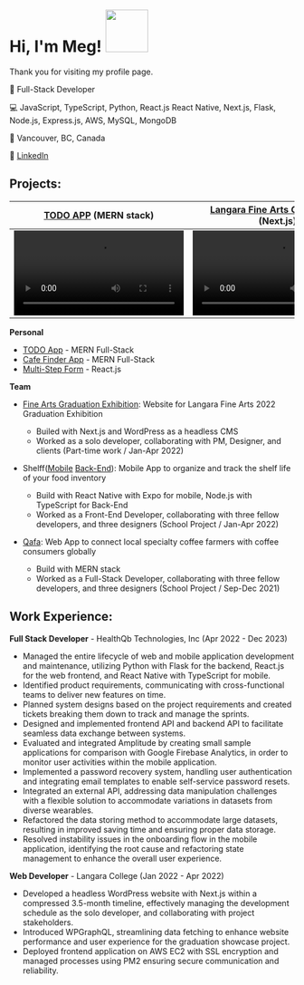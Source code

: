 <h1>Hi, I'm Meg! <img width="75px" src="https://github.com/takam3g/profile_card_component/assets/84117994/afc42541-a07d-459a-8666-e71a80e463c4"/></h1>
<p>Thank you for visiting my profile page.</p>

:bust_in_silhouette: Full-Stack Developer

:computer: JavaScript, TypeScript, Python, React.js React Native, Next.js, Flask, Node.js, Express.js, AWS, MySQL, MongoDB

:round_pushpin: Vancouver, BC, Canada

:handshake: [LinkedIn](https://www.linkedin.com/in/megumi-takashima)


<h2>Projects:</h2>

| [TODO APP](https://mytodo.xyz) (MERN stack) | [Langara Fine Arts Grad Exhibit](https://past.langarafinagradshow.com/2022) (Next.js) |
|------|------|
| <video src="https://github.com/takam3g/mern-todo-app/assets/84117994/b9122658-6f1d-4369-8a96-6e41cbb417d6"></video> | <video src="https://github.com/takam3g/mern-todo-app/assets/84117994/0a38c1e8-62ad-488a-8628-f05645bc6206"></vido> |


<b>Personal</b>

  - [TODO App](https://github.com/takam3g/mern-todo-app) - MERN Full-Stack 
  - [Cafe Finder App](https://github.com/takam3g/cafe-finder) - MERN Full-Stack
  - [Multi-Step Form](https://github.com/takam3g/multi-step-form) - React.js
  
<b>Team</b>
  - [Fine Arts Graduation Exhibition](https://past.langarafinagradshow.com/2022): Website for Langara Fine Arts 2022 Graduation Exhibition
    - Builed with Next.js and WordPress as a headless CMS
    - Worked as a solo developer, collaborating with PM, Designer, and clients (Part-time work / Jan-Apr 2022)

  - Shelff([Mobile](https://github.com/samvvw/shelff-app) [Back-End](https://github.com/samvvw/shelff-server)): Mobile App to organize and track the shelf life of your food inventory 
    - Build with React Native with Expo for mobile, Node.js with TypeScript for Back-End
    - Worked as a Front-End Developer, collaborating with three fellow developers, and three designers (School Project / Jan-Apr 2022)
    
  - [Qafa](https://github.com/samvvw/coffee-connect): Web App to connect local specialty coffee farmers with coffee consumers globally
    - Build with MERN stack
    - Worked as a Full-Stack Developer, collaborating with three fellow developers, and three designers (School Project / Sep-Dec 2021)
   

<h2>Work Experience:</h2>

<b>Full Stack Developer</strong></b> - HealthQb Technologies, Inc (Apr 2022 - Dec 2023)
  - Managed the entire lifecycle of web and mobile application development and maintenance, utilizing Python with Flask for the backend, React.js for the web frontend, and React Native with TypeScript for mobile.
  - Identified product requirements, communicating with cross-functional teams to deliver new features on time.
  - Planned system designs based on the project requirements and created tickets breaking them down to track and manage the sprints.
  - Designed and implemented frontend API and backend API to facilitate seamless data exchange between systems.
  - Evaluated and integrated Amplitude by creating small sample applications for comparison with Google Firebase Analytics, in order to monitor user activities within the mobile application.
  - Implemented a password recovery system, handling user authentication and integrating email templates to enable self-service password resets.
  - Integrated an external API, addressing data manipulation challenges with a flexible solution to accommodate variations in datasets from diverse wearables.
  - Refactored the data storing method to accommodate large datasets, resulting in improved saving time and ensuring proper data storage. 
  - Resolved instability issues in the onboarding flow in the mobile application, identifying the root cause and refactoring state management to enhance the overall user experience.

<b>Web Developer</strong></b> - Langara College (Jan 2022 - Apr 2022)
  - Developed a headless WordPress website with Next.js within a compressed 3.5-month timeline, effectively managing the development schedule as the solo developer, and collaborating with project stakeholders.
  - Introduced WPGraphQL, streamlining data fetching to enhance website performance and user experience for the graduation showcase project.
  - Deployed frontend application on AWS EC2 with SSL encryption and managed processes using PM2 ensuring secure communication and reliability.

